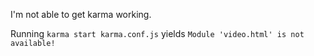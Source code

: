 I'm not able to get karma working.

Running `karma start karma.conf.js` yields `Module 'video.html' is not available! `
